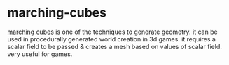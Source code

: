# marching-cubes
[marching cubes](https://gameidea.org/2023/12/12/marching-cubes-algorithm/) is one of the techniques to generate geometry. it can be used in procedurally generated world creation in 3d games. it requires a scalar field to be passed & creates a mesh based on values of scalar field. very useful for games.
